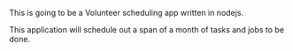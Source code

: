 This is going to be a Volunteer scheduling app written in nodejs. 

This application will schedule out a span of a month of tasks and jobs to be done.

